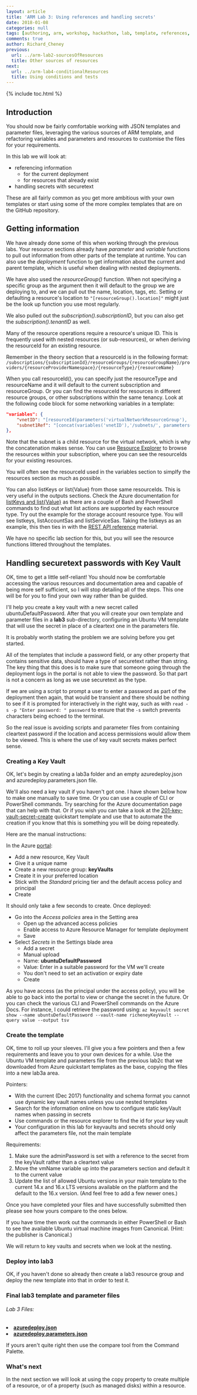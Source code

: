 ```yaml
---
layout: article
title: 'ARM Lab 3: Using references and handling secrets'
date: 2018-01-08
categories: null
tags: [authoring, arm, workshop, hackathon, lab, template, references, secrets]
comments: true
author: Richard_Cheney
previous:
  url: ../arm-lab2-sourcesOfResources
  title: Other sources of resources
next:
  url: ../arm-lab4-conditionalResources
  title: Using conditions and tests 
---
```


{% include toc.html %}


## Introduction

You should now be fairly comfortable working with JSON templates and parameter files, leveraging the various sources of ARM template, and refactoring variables and parameters and resources to customise the files for your requirements.

In this lab we will look at:
* referencing information 
    * for the current deployment
    * for resources that already exist
* handling secrets with securetext

These are all fairly common as you get more ambitious with your own templates or start using some of the more complex templates that are on the GitHub repository.

## Getting information

We have already done some of this when working through the previous labs.  Your resource sections already have _parameter_ and _variable_ functions to pull out information from other parts of the template at runtime.  You can also use the _deployment_ function to get information about the current and parent template, which is useful when dealing with nested deployments.

We have also used the _resourceGroup()_ function.  When not specifying a specific group as the argument then it will default to the group we are deploying to, and we can pull out the name, location, tags, etc.  Setting or defaulting a resource's location to `"[resourceGroup().location]"` might just be the look up function you use most regularly.     

We also pulled out the _subscription().subscriptionID_, but you can also get the _subscription().tenantID_ as well.

Many of the resource operations require a resource's unique ID.  This is frequently used with nested resources (or sub-resources), or when deriving the resourceId for an existing resource.

Remember in the theory section that a resourceId is in the following format:
`/subscriptions/{subscriptionId}/resourceGroups/{resourceGroupName}/providers/{resourceProviderNamespace}/{resourceType}/{resourceName}`

When you call resourceId(), you can specify just the resourceType and resourceName and it will default to the current subscription and resourceGroup.  Or you can find the resourceId for resources in different resource groups, or other subscriptions within the same tenancy.  Look at the following code block for some networking variables in a template:

```json
"variables": {
    "vnetID": "[resourceId(parameters('virtualNetworkResourceGroup'), 'Microsoft.Network/virtualNetworks', parameters('virtualNetworkName'))]",
    "subnet1Ref": "[concat(variables('vnetID'),'/subnets/', parameters('subnet1Name'))]"
},
```

Note that the subnet is a child resource for the virtual network, which is why the concatenation makes sense.  You can use [Resource Explorer](https://resources.azure.com/) to browse the resources within your subscription, where you can see the resourceIds for your existing resources.  

You will often see the resourceId used in the variables section to simplfy the resources section as much as possible.

You can also listKeys or list{Value} from those same resourceIds.  This is very useful in the outputs sections.  Check the Azure documentation for [listKeys and list{Value}](https://docs.microsoft.com/en-us/azure/azure-resource-manager/resource-group-template-functions-resource#listkeys-and-listvalue) as there are a couple of Bash and PowerShell commands to find out what list actions are supported by each resource type.  Try out the example for the storage account resource type.  You will see listkeys, listAccountSas and listServiceSas.  Taking the listkeys as an example, this then ties in with the [REST API reference](https://docs.microsoft.com/en-gb/rest/api/storagerp/storageaccounts/listkeys) material.

We have no specific lab section for this, but you will see the resource functions littered throughout the templates.

## Handling securetext passwords with Key Vault

OK, time to get a little self-reliant! You should now be comfortable accessing the various resources and documentation area and capable of being more self sufficient, so I will stop detailing all of the steps.  This one will be for you to find your own way rather than be guided.  

I'll help you create a key vault with a new secret called ubuntuDefaultPassword.  After that you will create your own template and parameter files in a **lab3** sub-directory, configuring an Ubuntu VM template that will use the secret in place of a cleartext one in the parameters file.

It is probably worth stating the problem we are solving before you get started.  

All of the templates that include a password field, or any other property that contains sensitive data, should have a type of securetext rather than string.  The key thing that this does is to make sure that someone going through the deployment logs in the portal is not able to view the password.  So that part is not a concern as long as we use securetext as the type.

If we are using a script to prompt a user to enter a password as part of the deployment then again, that would be transient and there should be nothing to see if it is prompted for interactively in the right way, such as with `read -s -p "Enter password: " password` to ensure that the `-s` switch prevents characters being echoed to the terminal.

So the real issue is avoiding scripts and parameter files from containing cleartext password if the location and access permissions would allow them to be viewed.  This is where the use of key vault secrets makes perfect sense.

### Creating a Key Vault

OK, let's begin by creating a lab3a folder and an empty azuredeploy.json and azuredeploy.parameters.json file.  

We'll also need a key vault if you haven't got one.  I have shown below how to make one manually to save time. Or you can use a couple of CLI or PowerShell commands.  Try searching for the Azure documentation page that can help with that.  Or if you wish you can take a look at the [201-key-vault-secret-create](https://github.com/Azure/azure-quickstart-templates/tree/master/201-key-vault-secret-create) quickstart template and use that to automate the creation if you know that this is something you will be doing repeatedly. 

Here are the manual instructions:

In the Azure [portal](https://portal.azure.com):
* Add a new resource, Key Vault
* Give it a unique name
* Create a new resource group: **keyVaults**
* Create it in your preferred location 
* Stick with the _Standard_ pricing tier and the default access policy and principal
* Create

It should only take a few seconds to create. Once deployed:
* Go into the _Access policies_ area in the Setting area
  * Open up the advanced access policies
  * Enable access to Azure Resource Manager for template deployment
  * Save
* Select _Secrets_ in the Settings blade area
  * Add a secret
  * Manual upload
  * Name: **ubuntuDefaultPassword**
  * Value: Enter in a suitable password for the VM we'll create 
  * You don't need to set an activation or expiry date
  * Create

As you have access (as the principal under the access policy), you will be able to go back into the portal to view or change the secret in the future.  Or you can check the various CLI and PowerShell commands on the Azure Docs.  For instance, I could retrieve the password using: 
`az keyvault secret show --name ubuntuDefaultPassword --vault-name richeneyKeyVault --query value --output tsv`

### Create the template

OK, time to roll up your sleeves.  I'll give you a few pointers and then a few requirements and leave you to your own devices for a while.  Use the Ubuntu VM template and parameters file from the previous lab2c that we downloaded from Azure quickstart templates as the base, copying the files into a new lab3a area.  

Pointers:
* With the current (Dec 2017) functionality and schema format you cannot use dynamic key vault names unless you use nested templates
* Search for the information online on how to configure static keyVault names when passing in secrets
* Use commands or the resource explorer to find the id for your key vault
* Your configuration in this lab for keyvaults and secrets should only affect the parameters file, not the main template  

Requirements:
1.  Make sure the adminPassword is set with a reference to the secret from the keyVault rather than a cleartext value 
1.  Move the vmName variable up into the parameters section and default it to the current value
1.  Update the list of allowed Ubuntu versions in your main template to the current 14.x and 16.x LTS versions available on the platform and the default to the 16.x version.  (And feel free to add a few newer ones.)

Once you have completed your files and have successfully submitted then please see how yours compare to the ones below.

If you have time then work out the commands in either PowerShell or Bash to see the available Ubuntu virtual machine images from Canonical. (Hint: the publisher is Canonical.)

We will return to key vaults and secrets when we look at the nesting.

### Deploy into lab3

OK, if you haven't done so already then create a lab3 resource group and deploy the new template into that in order to test it. 

### Final lab3 template and parameter files

###### Lab 3 Files:
<div class="success">
    <b>
        <li>
          <a href="https://raw.githubusercontent.com/richeney/arm/master/lab3/azuredeploy.json" target="_blank">azuredeploy.json</a>
        </li><li>
          <a href="https://raw.githubusercontent.com/richeney/arm/master/lab3/azuredeploy.parameters.json" target="_blank">azuredeploy.parameters.json</a>
        </li>
    </b>
</div>

If yours aren't quite right then use the compare tool from the Command Palette.  

### What's next

In the next section we will look at using the copy property to create multiple of a resource, or of a property (such as managed disks) within a resource.